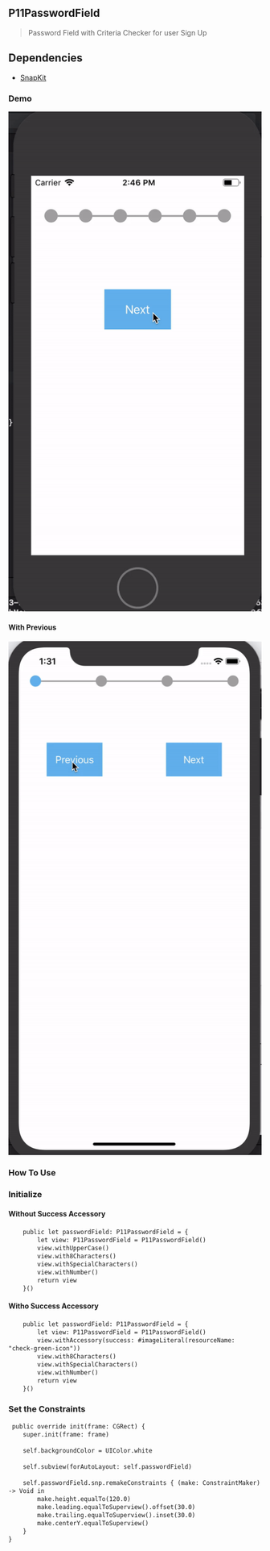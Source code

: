 ## P11PasswordField

> Password Field with Criteria Checker for user Sign Up

## Dependencies
-  [SnapKit](http://snapkit.io/)

### Demo
![alt text](https://github.com/vlainvaldez/DotStepIndicator/blob/stachViewImplementation/dottedStepIndicator.gif)

#### With Previous
![alt text](https://github.com/vlainvaldez/DotStepIndicator/blob/master/withPrevious.gif)

### How To Use


### Initialize

#### Without Success Accessory
```
    public let passwordField: P11PasswordField = {
        let view: P11PasswordField = P11PasswordField()
        view.withUpperCase()
        view.with8Characters()
        view.withSpecialCharacters()
        view.withNumber()        
        return view
    }()
```

#### Witho Success Accessory
```
    public let passwordField: P11PasswordField = {
        let view: P11PasswordField = P11PasswordField()
        view.withAccessory(success: #imageLiteral(resourceName: "check-green-icon"))
        view.with8Characters()
        view.withSpecialCharacters()
        view.withNumber()        
        return view
    }()
```

### Set the Constraints

```
 public override init(frame: CGRect) {
    super.init(frame: frame)
    
    self.backgroundColor = UIColor.white
    
    self.subview(forAutoLayout: self.passwordField)
    
    self.passwordField.snp.remakeConstraints { (make: ConstraintMaker) -> Void in
        make.height.equalTo(120.0)
        make.leading.equalToSuperview().offset(30.0)
        make.trailing.equalToSuperview().inset(30.0)
        make.centerY.equalToSuperview()
    }
}
```